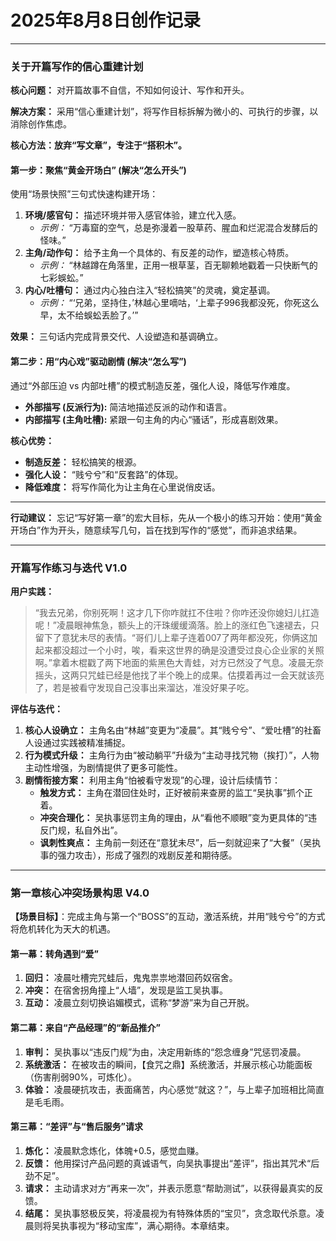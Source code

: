 # 2025年8月8日创作记录

---

### **关于开篇写作的信心重建计划**

**核心问题：** 对开篇故事不自信，不知如何设计、写作和开头。

**解决方案：** 采用“信心重建计划”，将写作目标拆解为微小的、可执行的步骤，以消除创作焦虑。

**核心方法：放弃“写文章”，专注于“搭积木”。**

#### **第一步：聚焦“黄金开场白” (解决“怎么开头”)**
使用“场景快照”三句式快速构建开场：
1.  **环境/感官句：** 描述环境并带入感官体验，建立代入感。
    *   *示例：* “万毒窟的空气，总是弥漫着一股草药、腥血和烂泥混合发酵后的怪味。”
2.  **主角/动作句：** 给予主角一个具体的、有反差的动作，塑造核心特质。
    *   *示例：* “林越蹲在角落里，正用一根草茎，百无聊赖地戳着一只快断气的七彩蜈蚣。”
3.  **内心/吐槽句：** 通过内心独白注入“轻松搞笑”的灵魂，奠定基调。
    *   *示例：* “‘兄弟，坚持住，’林越心里嘀咕，‘上辈子996我都没死，你死这么早，太不给蜈蚣丢脸了。’”

**效果：** 三句话内完成背景交代、人设塑造和基调确立。

#### **第二步：用“内心戏”驱动剧情 (解决“怎么写”)**
通过“外部压迫 vs 内部吐槽”的模式制造反差，强化人设，降低写作难度。
*   **外部描写 (反派行为):** 简洁地描述反派的动作和语言。
*   **内部描写 (主角吐槽):** 紧跟一句主角的内心“骚话”，形成喜剧效果。

**核心优势：**
*   **制造反差：** 轻松搞笑的根源。
*   **强化人设：** “贱兮兮”和“反套路”的体现。
*   **降低难度：** 将写作简化为让主角在心里说俏皮话。

---
**行动建议：**
忘记“写好第一章”的宏大目标，先从一个极小的练习开始：使用“黄金开场白”作为开头，随意续写几句，旨在找到写作的“感觉”，而非追求结果。

---
### **开篇写作练习与迭代 V1.0**

**用户实践：**
> “我去兄弟，你别死啊！这才几下你咋就扛不住啦？你咋还没你媳妇儿扛造呢！”凌晨眼神焦急，额头上的汗珠缓缓滴落。脸上的涨红色飞速褪去，只留下了意犹未尽的表情。“哥们儿上辈子连着007了两年都没死，你俩这加起来都没超过一个小时，唉，看来这世界的确是没遭受过良心企业家的关照啊。”拿着木棍戳了两下地面的紫黑色大青蛙，对方已然没了气息。凌晨无奈摇头，这两只咒蛙已经是他找了半个晚上的成果。估摸着再过一会天就该亮了，若是被看守发现自己没事出来溜达，准没好果子吃。

**评估与迭代：**
1.  **核心人设确立：** 主角名由“林越”变更为“凌晨”。其“贱兮兮”、“爱吐槽”的社畜人设通过实践被精准捕捉。
2.  **行为模式升级：** 主角行为由“被动躺平”升级为“主动寻找咒物（挨打）”，人物主动性增强，为剧情提供了更多可能性。
3.  **剧情衔接方案：** 利用主角“怕被看守发现”的心理，设计后续情节：
    *   **触发方式：** 主角在潜回住处时，正好被前来查房的监工“吴执事”抓个正着。
    *   **冲突合理化：** 吴执事惩罚主角的理由，从“看他不顺眼”变为更具体的“违反门规，私自外出”。
    *   **讽刺性爽点：** 主角前一刻还在“意犹未尽”，后一刻就迎来了“大餐”（吴执事的强力攻击），形成了强烈的戏剧反差和期待感。

---
### **第一章核心冲突场景构思 V4.0**

**【场景目标】**：完成主角与第一个“BOSS”的互动，激活系统，并用“贱兮兮”的方式将危机转化为天大的机遇。

#### **第一幕：转角遇到“爱”**
1.  **回归：** 凌晨吐槽完咒蛙后，鬼鬼祟祟地潜回药奴宿舍。
2.  **冲突：** 在宿舍拐角撞上“人墙”，发现是监工吴执事。
3.  **互动：** 凌晨立刻切换谄媚模式，谎称“梦游”来为自己开脱。

#### **第二幕：来自“产品经理”的“新品推介”**
1.  **审判：** 吴执事以“违反门规”为由，决定用新练的“怨念缠身”咒惩罚凌晨。
2.  **系统激活：** 在被攻击的瞬间，【食咒之鼎】系统激活，并展示核心功能面板（伤害削弱90%，可炼化）。
3.  **体验：** 凌晨硬抗攻击，表面痛苦，内心感觉“就这？”，与上辈子加班相比简直是毛毛雨。

#### **第三幕：“差评”与“售后服务”请求**
1.  **炼化：** 凌晨默念炼化，体魄+0.5，感觉血赚。
2.  **反馈：** 他用探讨产品问题的真诚语气，向吴执事提出“差评”，指出其咒术“后劲不足”。
3.  **请求：** 主动请求对方“再来一次”，并表示愿意“帮助测试”，以获得最真实的反馈。
4.  **结尾：** 吴执事怒极反笑，将凌晨视为有特殊体质的“宝贝”，贪念取代杀意。凌晨则将吴执事视为“移动宝库”，满心期待。本章结束。